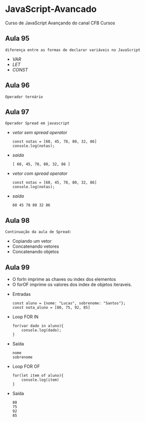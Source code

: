 # JavaScript-Avancado
Curso de JavaScript Avançando do canal CFB Cursos

## Aula 95
    diferença entre as formas de declarar variáveis no JavaScript
- *VAR*
- *LET*
- *CONST*

## Aula 96 
    Operador ternário

## Aula 97
    Operador Spread em javascript
- *vetor sem spread operator*
    ```
    const notas = [60, 45, 78, 80, 32, 86]
    console.log(notas);
    ```   
- *saida*
    ```
    [ 60, 45, 78, 80, 32, 86 ]
    ```    
- *vetor com spread operator*
    ```
    const notas = [60, 45, 78, 80, 32, 86]
    console.log(notas);
    ```
- *saída* 
    ```
    60 45 78 80 32 86
    ```
## Aula 98 
    Continuação da aula de Spread:
* Copiando um vetor
* Concatenando vetores
* Concatenando objetos

## Aula 99
 * O forIn imprime as chaves ou index dos elementos
 * O forOF imprime os valores dos index de objetos iteraveis.

- Entradas
    ```
    const aluno = {nome: "Lucas", sobrenome: "Santos"};
    const nota_aluno = [80, 75, 92, 85]
    ```
    
- Loop FOR IN
    ```
    for(var dado in aluno){
        console.log(dado);
    }
    ```
- Saída
    ```
    nome
    sobrenome
    ```
- Loop FOR OF
    ```
    for(let item of aluno){
        console.log(item)
    }
    ```
- Saída
    ```
    80
    75
    92
    85
    ```

